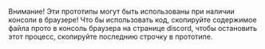 Внимание! Эти прототипы могут быть использованы при наличии консоли в браузере!
Что бы использовать код, скопируйте содержимое файла прото в консоль браузера на странице discord, чтобы остановить этот процесс, скопируйте последнию строчку в прототипе.